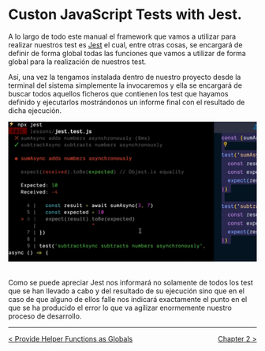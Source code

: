 # Custon JavaScript Tests with Jest.

A lo largo de todo este manual el framework que vamos a utilizar para realizar nuestros test es [Jest](https://jestjs.io/) el cual, entre otras cosas, se encargará de definir de forma global todas las funciones que vamos a utilizar de forma global para la realización de nuestros test.

Así, una vez la tengamos instalada dentro de nuestro proyecto desde la terminal del sistema simplemente la invocaremos y ella se encargará de buscar todos aquellos ficheros que contienen los test que hayamos definido y ejecutarlos mostrándonos un informe final con el resultado de dicha ejecución.

<div style='text-align: center'>
  <img src='../images/ch01/01_06.png' />
</div>
<br />

Como se puede apreciar Jest nos informará no solamente de todos los test que se han llevado a cabo y del resultado de su ejecución sino que en el caso de que alguno de ellos falle nos indicará exactamente el punto en el que se ha producido el error lo que va agilizar enormemente nuestro proceso de desarrollo.

----
<div>
  <div style="float: left">
    <a href="./01_06.md">
      < Provide Helper Functions as Globals
    </a>
  </div>
  <div style="float: right">
    <a href="./02_00.md">
      Chapter 2 >
    </a>
  </div>
</div>
